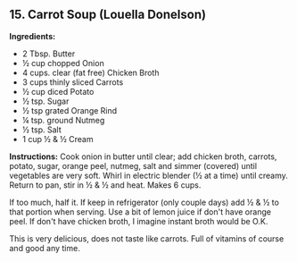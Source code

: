 ## 15. Carrot Soup (Louella Donelson)

**Ingredients:**
- 2 Tbsp. Butter
- ½ cup chopped Onion
- 4 cups. clear (fat free) Chicken Broth
- 3 cups thinly sliced Carrots
- ½ cup diced Potato
- ½ tsp. Sugar
- ½ tsp grated Orange Rind
- ¼ tsp. ground Nutmeg
- ½ tsp. Salt
- 1 cup ½ & ½ Cream

**Instructions:**
Cook onion in butter until clear; add chicken broth, carrots, potato, sugar, orange peel, nutmeg, salt and simmer (covered) until vegetables are very soft. Whirl in electric blender (½ at a time) until creamy. Return to pan, stir in ½ & ½ and heat. Makes 6 cups.

If too much, half it. If keep in refrigerator (only couple days) add ½ & ½ to that portion when serving. Use a bit of lemon juice if don't have orange peel. If don't have chicken broth, I imagine instant broth would be O.K.

This is very delicious, does not taste like carrots. Full of vitamins of course and good any time.